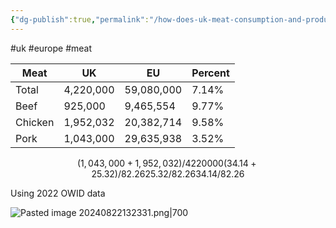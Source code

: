 ```yaml
---
{"dg-publish":true,"permalink":"/how-does-uk-meat-consumption-and-production-differ-from-europe/","created":"2024-08-22T13:22:51.598+01:00","updated":"2025-09-29T00:15:30.779+01:00"}
---
```


#uk #europe #meat 


| Meat    | UK        | EU         | Percent |
| ------- | --------- | ---------- | ------- |
| Total   | 4,220,000 | 59,080,000 | 7.14%   |
| Beef    | 925,000   | 9,465,554  | 9.77%   |
| Chicken | 1,952,032 | 20,382,714 | 9.58%   |
| Pork    | 1,043,000 | 29,635,938 | 3.52%   |

```math
(1,043,000+1,952,032)/4220000
(34.14+25.32)/82.26
25.32/82.26
34.14/82.26
```
Using 2022 OWID data

![Pasted image 20240822132331.png|700](/img/user/Pasted%20image%2020240822132331.png)